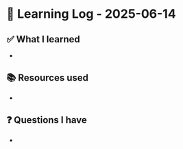 # 🧠 Learning Log - 2025-06-14

## ✅ What I learned

- 

## 📚 Resources used

- 

## ❓ Questions I have

- 
